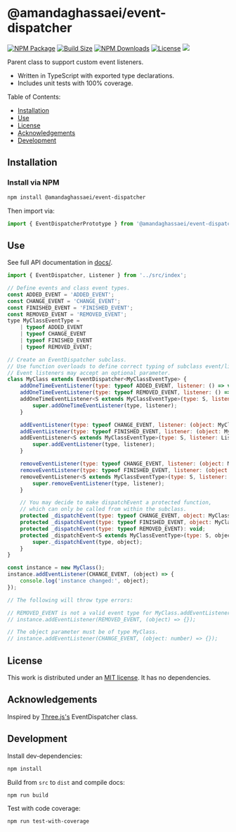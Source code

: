 # @amandaghassaei/event-dispatcher

[![NPM Package](https://img.shields.io/npm/v/@amandaghassaei/event-dispatcher)](https://www.npmjs.com/package/@amandaghassaei/event-dispatcher)
[![Build Size](https://img.shields.io/bundlephobia/min/@amandaghassaei/event-dispatcher)](https://bundlephobia.com/result?p=@amandaghassaei/event-dispatcher)
[![NPM Downloads](https://img.shields.io/npm/dw/@amandaghassaei/event-dispatcher)](https://www.npmtrends.com/@amandaghassaei/event-dispatcher)
[![License](https://img.shields.io/npm/l/@amandaghassaei/event-dispatcher)](https://github.com/amandaghassaei/event-dispatcher/blob/main/LICENSE)
![](https://img.shields.io/badge/Coverage-100%25-83A603.svg?prefix=$coverage$)

Parent class to support custom event listeners.

-   Written in TypeScript with exported type declarations.
-   Includes unit tests with 100% coverage.

Table of Contents:

-   [Installation](#installation)
-   [Use](#use)
-   [License](#license)
-   [Acknowledgements](#acknowledgements)
-   [Development](#development)

## Installation

### Install via NPM

```sh
npm install @amandaghassaei/event-dispatcher
```

Then import via:

```js
import { EventDispatcherPrototype } from '@amandaghassaei/event-dispatcher';
```

## Use

See full API documentation in [docs/](https://github.com/amandaghassaei/event-dispatcher/tree/main/docs).

```js
import { EventDispatcher, Listener } from '../src/index';

// Define events and class event types.
const ADDED_EVENT = 'ADDED_EVENT';
const CHANGE_EVENT = 'CHANGE_EVENT';
const FINISHED_EVENT = 'FINISHED_EVENT';
const REMOVED_EVENT = 'REMOVED_EVENT';
type MyClassEventType =
    | typeof ADDED_EVENT
    | typeof CHANGE_EVENT
    | typeof FINISHED_EVENT
    | typeof REMOVED_EVENT;

// Create an EventDispatcher subclass.
// Use function overloads to define correct typing of subclass event/listener pairs.
// Event listeners may accept an optional parameter.
class MyClass extends EventDispatcher<MyClassEventType> {
    addOneTimeEventListener(type: typeof ADDED_EVENT, listener: () => void): void;
    addOneTimeEventListener(type: typeof REMOVED_EVENT, listener: () => void): void;
    addOneTimeEventListener<S extends MyClassEventType>(type: S, listener: () => void) {
        super.addOneTimeEventListener(type, listener);
    }

    addEventListener(type: typeof CHANGE_EVENT, listener: (object: MyClass) => void): void;
    addEventListener(type: typeof FINISHED_EVENT, listener: (object: MyClass) => void): void;
    addEventListener<S extends MyClassEventType>(type: S, listener: Listener) {
        super.addEventListener(type, listener);
    }

    removeEventListener(type: typeof CHANGE_EVENT, listener: (object: MyClass) => void): void;
    removeEventListener(type: typeof FINISHED_EVENT, listener: (object: MyClass) => void): void;
    removeEventListener<S extends MyClassEventType>(type: S, listener: Listener) {
        super.removeEventListener(type, listener);
    }

    // You may decide to make dispatchEvent a protected function,
    // which can only be called from within the subclass.
    protected _dispatchEvent(type: typeof CHANGE_EVENT, object: MyClass): void;
    protected _dispatchEvent(type: typeof FINISHED_EVENT, object: MyClass): void;
    protected _dispatchEvent(type: typeof REMOVED_EVENT): void;
    protected _dispatchEvent<S extends MyClassEventType>(type: S, object?: any) {
        super._dispatchEvent(type, object);
    }
}

const instance = new MyClass();
instance.addEventListener(CHANGE_EVENT, (object) => {
    console.log('instance changed:', object);
});

// The following will throw type errors:

// REMOVED_EVENT is not a valid event type for MyClass.addEventListener().
// instance.addEventListener(REMOVED_EVENT, (object) => {});

// The object parameter must be of type MyClass.
// instance.addEventListener(CHANGE_EVENT, (object: number) => {});
```

## License

This work is distributed under an [MIT license](https://github.com/amandaghassaei/event-dispatcher/blob/main/LICENSE). It has no dependencies.

## Acknowledgements

Inspired by [Three.js's](https://github.com/mrdoob/three.js) EventDispatcher class.

## Development

Install dev-dependencies:

```sh
npm install
```

Build from `src` to `dist` and compile docs:

```sh
npm run build
```

Test with code coverage:

```sh
npm run test-with-coverage
```
